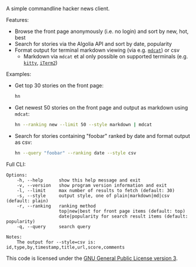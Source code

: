 A simple commandline hacker news client.

Features:
* Browse the front page anonymously (i.e. no login) and sort by new, hot, best
* Search for stories via the Algolia API and sort by date, popularity
* Format output for terminal markdown viewing (via e.g. [`mdcat`](https://github.com/swsnr/mdcat)) or csv
    * Markdown via `mdcat` et al only possible on supported terminals (e.g. [`kitty`](https://sw.kovidgoyal.net/kitty/), [`iTerm2`](https://iterm2.com/))

Examples:
* Get top 30 stories on the front page:

  ```sh
  hn
  ```
  
* Get newest 50 stories on the front page and output as markdown using `mdcat`:

  ```sh
  hn --ranking new --limit 50 --style markdown | mdcat
  ```
  
* Search for stories containing "foobar" ranked by date and format output as csv:

  ```sh
  hn --query "foobar" --ranking date --style csv
  ```

Full CLI:
```
Options:
    -h, --help      show this help message and exit
    -v, --version   show program version information and exit
    -l, --limit     max number of results to fetch (default: 30)
    -s, --style     output style, one of plain|markdown|md|csv (default: plain)
    -r, --ranking   ranking method
                    top|new|best for front page items (default: top)
                    date|popularity for search result items (default: popularity)
    -q, --query     search query

Notes:
	The output for --style=csv is: id,type,by,timestamp,title,url,score,comments
```

This code is licensed under the [GNU General Public License version 3](https://www.gnu.org/licenses/gpl-3.0.en.html).
